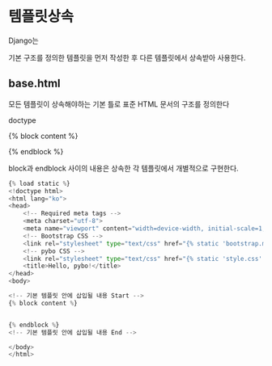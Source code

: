 # 템플릿상속

Django는 

기본 구조를 정의한 템플릿을 먼저 작성한 후 다른 템플릿에서 상속받아 사용한다.


## base.html

모든 템플릿이 상속해야하는 기본 틀로 표준 HTML 문서의 구조를 정의한다


doctype 

{% block content %}

{% endblock %}

block과 endblock 사이의 내용은 상속한 각 템플릿에서 개별적으로 구현한다.







``` python 
{% load static %}
<!doctype html>
<html lang="ko">
<head>
    <!-- Required meta tags -->
    <meta charset="utf-8">
    <meta name="viewport" content="width=device-width, initial-scale=1, shrink-to-fit=no">
    <!-- Bootstrap CSS -->
    <link rel="stylesheet" type="text/css" href="{% static 'bootstrap.min.css' %}">
    <!-- pybo CSS -->
    <link rel="stylesheet" type="text/css" href="{% static 'style.css' %}">
    <title>Hello, pybo!</title>
</head>
<body>

<!-- 기본 템플릿 안에 삽입될 내용 Start -->
{% block content %}


{% endblock %}
<!-- 기본 템플릿 안에 삽입될 내용 End -->

</body>
</html>
```



